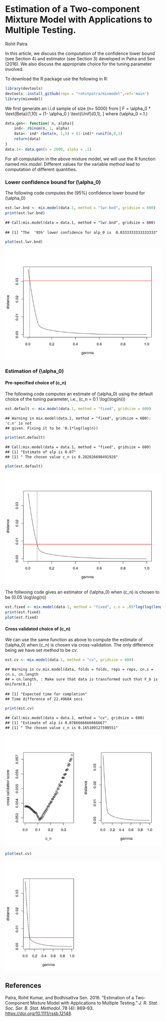 Estimation of a Two-component Mixture Model with Applications to
Multiple Testing.
================
Rohit Patra

In this article, we discuss the computation of the confidence lower
bound (see Section 4) and estimator (see Section 3) developed in Patra
and Sen (2016). We also discuss the appropriate choice for the tuning
parameter involved.

To download the R package use the following in R:

``` r
library(devtools)
devtools::install_github(repo = "rohitpatra/mixmodel",ref='main')
library(mixmodel)
```

We first generate an i.i.d sample of size \(n= 5000\) from \[
F = \alpha_0 * \text{Beta}(1,10) + (1- \alpha_0 ) \text{Unif}(0,1),
\] where \(\alpha_0 =.1.\)

``` r
data.gen<- function( n, alpha){
    ind<- rbinom(n, 1, alpha)
    data<- ind* rbeta(n, 1,5) + (1-ind)* runif(n,0,1)
    return(data)
}
data.1<- data.gen(n = 2000, alpha = .1)
```

For all computation in the above mixture model, we will use the R
function named *mix.model*. Different values for the variable *method*
lead to computation of different quantities.

### Lower confidence bound for \(\alpha_0\)

The following code computes the \(95\%\) confidence lower bound for
\(\alpha_0\)

``` r
est.lwr.bnd <- mix.model(data.1, method = "lwr.bnd", gridsize = 600)
print(est.lwr.bnd)
```

    ## Call:mix.model(data = data.1, method = "lwr.bnd", gridsize = 600)

    ## [1] "The  '95%' lower confidence for alp_0 is  0.0333333333333333"

``` r
plot(est.lwr.bnd)
```

![](README_files/figure-gfm/lwr_bnd-1.png)<!-- -->

### Estimation of \(\alpha_0\)

#### Pre-specified choice of \(c_n\)

The following code computes an estimate of \(\alpha_0\) using the
default choice of the tuning parameter, i.e.,
\(c_n = 0.1 \log(\log(n))\)

``` r
est.default <- mix.model(data.1, method = "fixed", gridsize = 600)
```

    ## Warning in mix.model(data.1, method = "fixed", gridsize = 600): 'c.n' is not
    ## given. Fixing it to be '0.1*log(log(n))

``` r
print(est.default)
```

    ## Call:mix.model(data = data.1, method = "fixed", gridsize = 600)
    ## [1] "Estimate of alp is 0.07"
    ## [1] " The chosen value c_n is 0.202826698491928"

``` r
plot(est.default)
```

![](README_files/figure-gfm/fixed_c_n-1.png)<!-- -->

The follwoing code gives an estimator of \(\alpha_0\) when \(c_n\) is
chosen to be \(0.05 \log\log(n)\)

``` r
est.fixed <- mix.model(data.1, method = "fixed", c.n = .05*log(log(length(data.1))), gridsize = 600)
print(est.fixed)
plot(est.fixed)
```

#### Cross validated choice of \(c_n\)

We can use the same function as above to compute the estimate of
\(\alpha_0\) when \(c_n\) is chosen via cross-validation. The only
difference being we have set *method* to be *cv*.

``` r
est.cv <- mix.model(data.1, method = "cv", gridsize = 600)
```

    ## Warning in cv.mix.model(data, folds = folds, reps = reps, cn.s = cn.s, cn.length
    ## = cn.length, : Make sure that data is transformed such that F_b is Uniform(0,1)

    ## [1] "Expected time for completion"
    ## Time difference of 22.49684 secs

``` r
print(est.cv)
```

    ## Call:mix.model(data = data.1, method = "cv", gridsize = 600)
    ## [1] "Estimate of alp is 0.0766666666666667"
    ## [1] " The chosen value c_n is 0.165109127590551"

![](README_files/figure-gfm/unnamed-chunk-2-1.png)<!-- -->

``` r
plot(est.cv)
```

![](README_files/figure-gfm/unnamed-chunk-2-2.png)<!-- -->

## References

<div id="refs" class="references">

<div id="ref-ps16">

Patra, Rohit Kumar, and Bodhisattva Sen. 2016. “Estimation of a
Two-Component Mixture Model with Applications to Multiple Testing.” *J.
R. Stat. Soc. Ser. B. Stat. Methodol.* 78 (4): 869–93.
<https://doi.org/10.1111/rssb.12148>.

</div>

</div>
